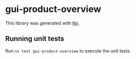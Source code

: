# gui-product-overview

This library was generated with [Nx](https://nx.dev).

## Running unit tests

Run `nx test gui-product-overview` to execute the unit tests.
